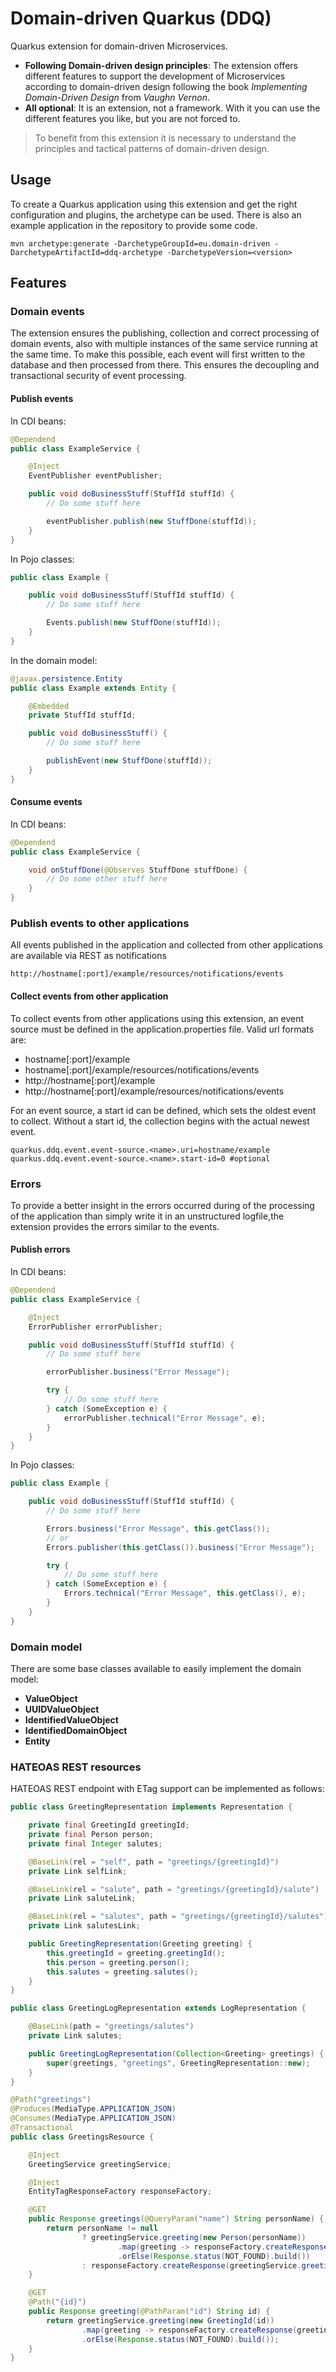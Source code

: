 # Domain-driven Quarkus (DDQ)
Quarkus extension for domain-driven Microservices.

* **Following Domain-driven design principles**: 
The extension offers different features to support the development of Microservices according to domain-driven design
following the book _Implementing Domain-Driven Design_ from _Vaughn Vernon_.
* **All optional**:
It is an extension, not a framework. With it you can use the different features you like, but you are not forced to.

> To benefit from this extension it is necessary to understand the principles and tactical patterns of domain-driven design.

## Usage
To create a Quarkus application using this extension and get the right configuration and plugins, the archetype can be
used. There is also an example application in the repository to provide some code.

    mvn archetype:generate -DarchetypeGroupId=eu.domain-driven -DarchetypeArtifactId=ddq-archetype -DarchetypeVersion=<version>

## Features

### Domain events
The extension ensures the publishing, collection and correct processing of domain events, also with multiple instances
of the same service running at the same time.
To make this possible, each event will first written to the database and then processed from there. This ensures the
decoupling and transactional security of event processing.

#### Publish events
In CDI beans:
```java
@Dependend
public class ExampleService {

    @Inject
    EventPublisher eventPublisher;

    public void doBusinessStuff(StuffId stuffId) {
        // Do some stuff here

        eventPublisher.publish(new StuffDone(stuffId));
    }
}
```
In Pojo classes:
```java
public class Example {

    public void doBusinessStuff(StuffId stuffId) {
        // Do some stuff here

        Events.publish(new StuffDone(stuffId));
    }
}
```
In the domain model:
```java
@javax.persistence.Entity
public class Example extends Entity {

    @Embedded
    private StuffId stuffId;

    public void doBusinessStuff() {
        // Do some stuff here

        publishEvent(new StuffDone(stuffId));
    }
}
```
#### Consume events
In CDI beans:
```java
@Dependend
public class ExampleService {

    void onStuffDone(@Observes StuffDone stuffDone) {
        // Do some other stuff here
    }
}
```

### Publish events to other applications
All events published in the application and collected from other applications are available via REST as notifications

    http://hostname[:port]/example/resources/notifications/events


#### Collect events from other application
To collect events from other applications using this extension, an event source must be defined in the
application.properties file.
Valid url formats are:
* hostname[:port]/example
* hostname[:port]/example/resources/notifications/events
* http://hostname[:port]/example
* http://hostname[:port]/example/resources/notifications/events

For an event source, a start id can be defined, which sets the oldest event to collect. Without a start id, the
collection begins with the actual newest event.

```properties
quarkus.ddq.event.event-source.<name>.uri=hostname/example
quarkus.ddq.event.event-source.<name>.start-id=0 #optional
```

### Errors
To provide a better insight in the errors occurred during of the processing of the application than simply write it in an
unstructured logfile,the extension provides the errors similar to the events.

#### Publish errors
In CDI beans:
```java
@Dependend
public class ExampleService {

    @Inject
    ErrorPublisher errorPublisher;

    public void doBusinessStuff(StuffId stuffId) {
        // Do some stuff here

        errorPublisher.business("Error Message");

        try {
            // Do some stuff here
        } catch (SomeException e) {
            errorPublisher.technical("Error Message", e);
        }
    }
}
```
In Pojo classes:
```java
public class Example {

    public void doBusinessStuff(StuffId stuffId) {
        // Do some stuff here

        Errors.business("Error Message", this.getClass());
        // or
        Errors.publisher(this.getClass()).business("Error Message");

        try {
            // Do some stuff here
        } catch (SomeException e) {
            Errors.technical("Error Message", this.getClass(), e);
        }
    }
}
```

### Domain model
There are some base classes available to easily implement the domain model:
* **ValueObject**
* **UUIDValueObject**
* **IdentifiedValueObject**
* **IdentifiedDomainObject**
* **Entity**

### HATEOAS REST resources
HATEOAS REST endpoint with ETag support can be implemented as follows:
```java
public class GreetingRepresentation implements Representation {

    private final GreetingId greetingId;
    private final Person person;
    private final Integer salutes;

    @BaseLink(rel = "self", path = "greetings/{greetingId}")
    private Link selfLink;

    @BaseLink(rel = "salute", path = "greetings/{greetingId}/salute")
    private Link saluteLink;

    @BaseLink(rel = "salutes", path = "greetings/{greetingId}/salutes")
    private Link salutesLink;

    public GreetingRepresentation(Greeting greeting) {
        this.greetingId = greeting.greetingId();
        this.person = greeting.person();
        this.salutes = greeting.salutes();
    }
}
```
```java
public class GreetingLogRepresentation extends LogRepresentation {

    @BaseLink(path = "greetings/salutes")
    private Link salutes;

    public GreetingLogRepresentation(Collection<Greeting> greetings) {
        super(greetings, "greetings", GreetingRepresentation::new);
    }
}
```
```java
@Path("greetings")
@Produces(MediaType.APPLICATION_JSON)
@Consumes(MediaType.APPLICATION_JSON)
@Transactional
public class GreetingsResource {

    @Inject
    GreetingService greetingService;

    @Inject
    EntityTagResponseFactory responseFactory;

    @GET
    public Response greetings(@QueryParam("name") String personName) {
        return personName != null
                ? greetingService.greeting(new Person(personName))
                        .map(greeting -> responseFactory.createResponse(Collections.singletonList(greeting), GreetingLogRepresentation::new))
                        .orElse(Response.status(NOT_FOUND).build())
                : responseFactory.createResponse(greetingService.greetings(), GreetingLogRepresentation::new);
    }

    @GET
    @Path("{id}")
    public Response greeting(@PathParam("id") String id) {
        return greetingService.greeting(new GreetingId(id))
                .map(greeting -> responseFactory.createResponse(greeting, GreetingRepresentation::new))
                .orElse(Response.status(NOT_FOUND).build());
    }
}
```

